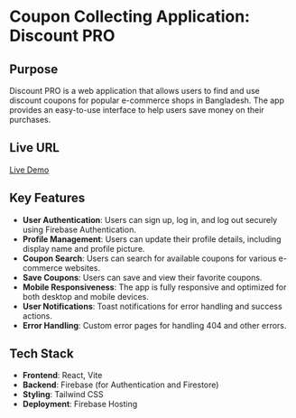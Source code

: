# Coupon Collecting Application: Discount PRO

## Purpose
Discount PRO is a web application that allows users to find and use discount coupons for popular e-commerce shops in Bangladesh. The app provides an easy-to-use interface to help users save money on their purchases.

## Live URL
[Live Demo](https://coupon-web-assignment-9.netlify.app/)

## Key Features
- **User Authentication**: Users can sign up, log in, and log out securely using Firebase Authentication.
- **Profile Management**: Users can update their profile details, including display name and profile picture.
- **Coupon Search**: Users can search for available coupons for various e-commerce websites.
- **Save Coupons**: Users can save and view their favorite coupons.
- **Mobile Responsiveness**: The app is fully responsive and optimized for both desktop and mobile devices.
- **User Notifications**: Toast notifications for error handling and success actions.
- **Error Handling**: Custom error pages for handling 404 and other errors.

## Tech Stack
- **Frontend**: React, Vite
- **Backend**: Firebase (for Authentication and Firestore)
- **Styling**: Tailwind CSS
- **Deployment**: Firebase Hosting

